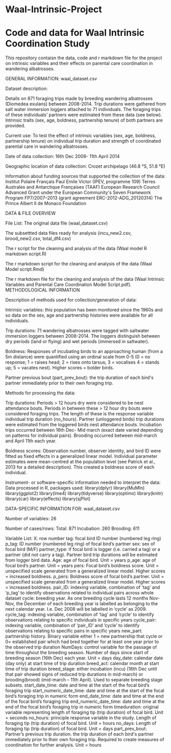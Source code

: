 # Waal-Intrinsic-Project
# Code and data for Waal Intrinsic Coordination Study 
This repository contaisn the data, code and r markdown file for the project on intrinsic variables and their effects on parental care 
coordination in wandering albatrosses.

GENERAL INFORMATION: waal_dataset.csv

Dataset description:

Details on 871 foraging trips made by breeding wandering albatrosses (Diomedea exulans) between 2008-2014. Trip durations were gathered from salt water immersion loggers attached to 71 individuals. The foraging trips of these individuals’ partners were estimated from these data (see below). Intrinsic traits (sex, age, boldness, partnership tenure) of both partners are provided. 

Current use:
To test the effect of intrinsic variables (sex, age, boldness, partnership tenure) on individual trip duration and strength of coordinated parental care in wandering albatrosses.  

Date of data collection: 
16th Dec 2008- 11th April 2014

Geographic location of data collection: 
Crozet archipelago (46.8 °S, 51.8 °E) 

Information about funding sources that supported the collection of the data: 
Institut Polaire Français Paul Emile Victor (IPEV, programme 109) 
Terres Australes and Antarctique Françaises (TAAF) 
European Research Council Advanced Grant under the European Community's Seven Framework Program FP7/2007–2013 (grant agreement ERC-2012-ADG_20120314) 
The Prince Albert II de Monaco Foundation


DATA & FILE OVERVIEW

File List: 
The original data file (waal_dataset.csv)

The subsettted data files ready for analysis (incu_new2.csv, brood_new2.csv, total_df4.csv)

The r script for the cleaning and analysis of the data (Waal model R markdown script.R)

The r markdown script for the cleaning and analysis of the data (Waal Model script.Rmd)

The r markdown file for the cleaning and analysis of the data (Waal Intrinsic Variables and Parental Care Coordination Model Script.pdf). METHODOLOGICAL INFORMATION

Description of methods used for collection/generation of data: 

Intrinsic variables: this population has been monitored since the 1960s and so data on the sex, age and partnership histories were available for all individuals. 

Trip durations: 71 wandering albatrosses were tagged with saltwater immersion loggers between 2008-2014. The loggers distinguish between dry periods (land or flying) and wet periods (immersed in saltwater). 

Boldness:  Responses of incubating birds to an approaching human (from a 5m distance) were quantified using an ordinal scale from 0-5 (0 = no response; 1 = raises head; 2 = rises onto tarsus; 3 = vocalises 4 = stands up; 5 = vacates nest). Higher scores  = bolder birds.

Partner previous bout (part_prev_bout): the trip duration of each bird's partner immediately prior to their own foraging trip.


Methods for processing the data: 

Trip durations: Periods > 12 hours dry were considered to be nest attendance bouts. Periods in between these > 12 hour dry bouts were considered foraging trips. The length of these is the response variable individual trip duration (no_hours). Partner (unloggered birds) trip durations were estimated from the loggered birds nest attendance bouts. Incubation trips occurred between 16th Dec- Mid march (exact date varied depending on patterns for individual pairs). Brooding occurred between mid-march and April 11th each year. 

Boldness scores: Observation number, observer identity, and bird ID were fitted as fixed effects in a generalized linear model. Individual parameter estimates were  mean-centred at the population level (see Patrick et al., 2013 for a detailed description). This created a boldness score of each individual.


Instrument- or software-specific information needed to interpret the data: 
Data processed in R, packages used:
library(dplyr)
library(MuMIn)
library(ggplot2)
library(lme4)
library(tidyverse)
library(optimx)
library(knitr)
library(car)
library(effects)
library(sjPlot)


DATA-SPECIFIC INFORMATION FOR: waal_dataset.csv

Number of variables: 
26

Number of cases/rows: 
Total: 871
Incubation: 260
Brooding: 611

Variable List: 
X: row number
tag: focal bird ID number (numbered leg ring) 
p_tag: ID number (numbered leg ring) of focal bird’s partner
sex: sex of focal bird (M/F)
partner_type: if focal bird is logger (i.e. carried a tag) or a partner (did not carry a tag). Partner bird trip durations will be estimated from logger bird data. 
Age: age of focal bird. Unit = years
p_age: age of focal bird’s partner. Unit = years 
pers: Focal bird’s boldness score. Unit = unspecified scale generated from a generalized linear model. Higher scores = increased boldness.
p_pers: Boldness score of focal bird’s partner. Unit = unspecified scale generated from a generalized linear model. Higher scores = increased boldness. 
pair_ID: indexing variable, combination of ‘tag’ and ‘p_tag’ to identify observations related to individual pairs across whole dataset
cycle: breeding year. As one breeding cycle lasts 12 months Nov-Nov, the December of each breeding year is labelled as belonging to the next calendar year. I.e. Dec 2008 will be labelled in ‘cycle’ as 2009. 
cycle_tag: indexing variable, combination of ‘tag’ and ‘cycle’ to identify observations relating to specific individuals in specific years
cycle_pair: indexing variable, combination of ‘pair_ID’ and ‘cycle’ to identify observations relating to specific pairs in specific years
new_part: partnership history. Binary variable either 1 = new partnership that cycle or 0= established pair which had bred together for at least one year prior to the observed trip duration
NumDays: control variable for the passage of time throughout the breeding season. Number of days since start of breeding season (16th Dec) each year. Unit = days
day_date: calendar date (day only) at start time of trip duration
breed_act: calendar month at start time of trip duration
breed_stage: either incubation (incu) (16th Dec until that pair showed signs of reduced trip durations in mid-march) or brooding(brood) (mid-march – 11th April). Used to separate breeding stage subsets.
start_date_time: date and time at the start of the focal bird’s foraging trip
start_numeric_date_time: date and time at the start of the focal bird’s foraging trip in numeric form
end_date_time: date and time at the end of the focal bird’s foraging trip
end_numeric_date_time: date and time at the end of the focal bird’s foraging trip in numeric form
timeduration: original variable representing length of foraging tip (trip duration) of focal bird. Unit = seconds
no_hours: principle response variable in the study. Length of foraging tip (trip duration) of focal bird. Unit = hours 
no_days: Length of foraging tip (trip duration) of focal bird. Unit = days 
part_prev_bout: Partner’s previous trip duration. the trip duration of each bird's partner immediately prior to their own foraging trip. Required to create measures of coordination for further analysis. Unit = hours


